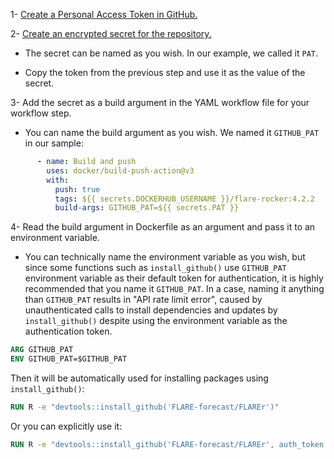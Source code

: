 1- [Create a Personal Access Token in GitHub.](https://docs.github.com/en/authentication/keeping-your-account-and-data-secure/creating-a-personal-access-token)

2- [Create an encrypted secret for the repository.](https://docs.github.com/en/actions/security-guides/encrypted-secrets)
- The secret can be named as you wish. In our example, we called it `PAT`.

- Copy the token from the previous step and use it as the value of the secret.

3- Add the secret as a build argument in the YAML workflow file for your workflow step.
- You can name the build argument as you wish. We named it `GITHUB_PAT` in our sample:
```yml
      - name: Build and push
        uses: docker/build-push-action@v3
        with:
          push: true
          tags: ${{ secrets.DOCKERHUB_USERNAME }}/flare-rocker:4.2.2
          build-args: GITHUB_PAT=${{ secrets.PAT }}
```

4- Read the build argument in Dockerfile as an argument and pass it to an environment variable.
- You can technically name the environment variable as you wish, but since some functions such as `install_github()` use `GITHUB_PAT` environment variable as their default token for authentication, it is highly recommended that you name it `GITHUB_PAT`. In a case, naming it anything than `GITHUB_PAT` results in "API rate limit error", caused by unauthenticated calls to install dependencies and updates by `install_github()` despite using the environment variable as the authentication token.

```Dockerfile
ARG GITHUB_PAT
ENV GITHUB_PAT=$GITHUB_PAT
```

Then it will be automatically used for installing packages using `install_github()`:

```Dockerfile
RUN R -e "devtools::install_github('FLARE-forecast/FLAREr')"
```

Or you can explicitly use it:

```Dockerfile
RUN R -e "devtools::install_github('FLARE-forecast/FLAREr', auth_token = $GITHUB_PAT)"
```